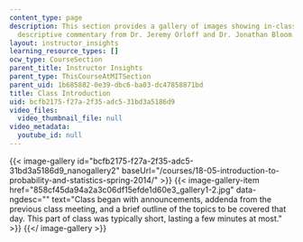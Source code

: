 ```yaml
---
content_type: page
description: This section provides a gallery of images showing in-class activity with
  descriptive commentary from Dr. Jeremy Orloff and Dr. Jonathan Bloom.
layout: instructor_insights
learning_resource_types: []
ocw_type: CourseSection
parent_title: Instructor Insights
parent_type: ThisCourseAtMITSection
parent_uid: 1b685882-0e39-dbc6-ba03-dc47858871bd
title: Class Introduction
uid: bcfb2175-f27a-2f35-adc5-31bd3a5186d9
video_files:
  video_thumbnail_file: null
video_metadata:
  youtube_id: null
---
```


{{< image-gallery id="bcfb2175-f27a-2f35-adc5-31bd3a5186d9_nanogallery2" baseUrl="/courses/18-05-introduction-to-probability-and-statistics-spring-2014/" >}}
{{< image-gallery-item href="858cf45da94a2a3c06df15efde1d60e3_gallery1-2.jpg" data-ngdesc="" text="Class began with announcements, addenda from the previous class meeting, and a brief outline of the topics to be covered that day. This part of class was typically short, lasting a few minutes at most." >}}
{{</ image-gallery >}}